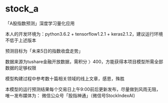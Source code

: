 # stock_a

「A股指数预测」深度学习量化应用

本人的开发环境为：python3.6.2 + tensorflow1.2.1 + keras2.1.2，建议运行环境不低于上述版本

预测目标为「未来5日的指数收盘走势」

数据来源为tushare金融开放数据，需积分 〉400，方能获得本项目模型所需全部数据的足够权限

模型构建过程中参考数十篇相关领域的线上文章，感恩，殊胜

本模型的运行预测结果每个交易日上午9:00前后更新发布，尽量做到风雨无阻，唯一发布媒体为：
微信公众号「股指神通」（微信号StockIndexAI）
